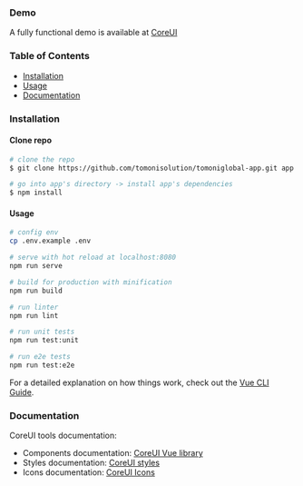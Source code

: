 ### Demo

A fully functional demo is available at [CoreUI](http://coreui.io/vue/)

### Table of Contents

- [Installation](#installation)
- [Usage](#usage)
- [Documentation](#documentation)

### Installation

#### Clone repo

``` bash
# clone the repo
$ git clone https://github.com/tomonisolution/tomoniglobal-app.git app

# go into app's directory -> install app's dependencies
$ npm install
```

#### Usage

``` bash
# config env
cp .env.example .env

# serve with hot reload at localhost:8080
npm run serve

# build for production with minification
npm run build

# run linter
npm run lint

# run unit tests
npm run test:unit

# run e2e tests
npm run test:e2e

```

For a detailed explanation on how things work, check out the [Vue CLI Guide](https://cli.vuejs.org/guide/).

### Documentation

CoreUI tools documentation:

- Components documentation: [CoreUI Vue library](https://coreui.io/vue/docs)
- Styles documentation: [CoreUI styles](https://coreui.io/docs)
- Icons documentation: [CoreUI Icons](http://coreui.io/icons)
